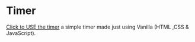 # Timer
<a href="https://dinesh4762.github.io/timer/">Click to USE the timer</a>
a simple timer made just using Vanilla (HTML ,CSS &amp; JavaScript).
